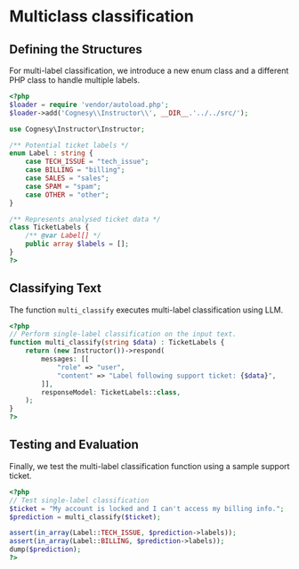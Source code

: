 # Multiclass classification

## Defining the Structures

For multi-label classification, we introduce a new enum class and a different PHP class
to handle multiple labels.

```php
<?php
$loader = require 'vendor/autoload.php';
$loader->add('Cognesy\\Instructor\\', __DIR__.'../../src/');

use Cognesy\Instructor\Instructor;

/** Potential ticket labels */
enum Label : string {
    case TECH_ISSUE = "tech_issue";
    case BILLING = "billing";
    case SALES = "sales";
    case SPAM = "spam";
    case OTHER = "other";
}

/** Represents analysed ticket data */
class TicketLabels {
    /** @var Label[] */
    public array $labels = [];
}
?>
```

## Classifying Text

The function `multi_classify` executes multi-label classification using LLM.

```php
<?php
// Perform single-label classification on the input text.
function multi_classify(string $data) : TicketLabels {
    return (new Instructor())->respond(
        messages: [[
            "role" => "user",
            "content" => "Label following support ticket: {$data}",
        ]],
        responseModel: TicketLabels::class,
    );
}
?>
```

## Testing and Evaluation

Finally, we test the multi-label classification function using a sample support ticket.

```php
<?php
// Test single-label classification
$ticket = "My account is locked and I can't access my billing info.";
$prediction = multi_classify($ticket);

assert(in_array(Label::TECH_ISSUE, $prediction->labels));
assert(in_array(Label::BILLING, $prediction->labels));
dump($prediction);
?>
```

